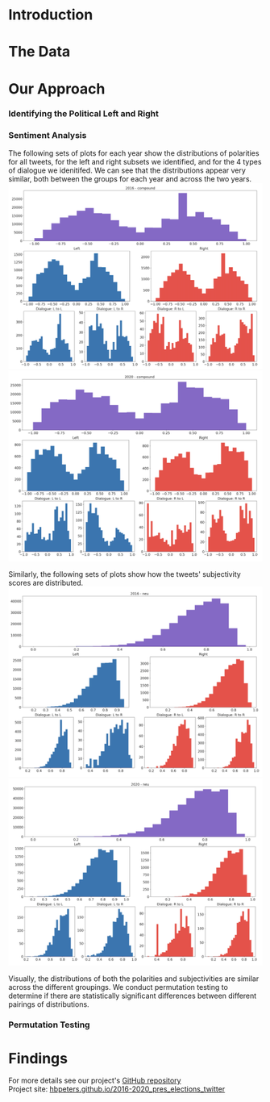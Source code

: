# Introduction

# The Data

# Our Approach
### Identifying the Political Left and Right

### Sentiment Analysis
The following sets of plots for each year show the distributions of polarities for all tweets, for the left and right subsets we identified, and for the 4 types of dialogue we idenitifed. We can see that the distributions appear very similar, both between the groups for each year and across the two years. 
![2016 polarity](2016_compound_dists.png)
![2020 polarity](2020_compound_dists.png)

Similarly, the following sets of plots show how the tweets' subjectivity scores are distributed.
![2016 subjectivity](2016_neu_dists.png)
![2020 subjectivity](2020_neu_dists.png)

Visually, the distributions of both the polarities and subjectivities are similar across the different groupings. We conduct permutation testing to determine if there are statistically significant differences between different pairings of distributions.

### Permutation Testing

# Findings


For more details see our project's [GitHub repository](https://github.com/hbpeters/2016-2020_elections_on_twitter)   
Project site: [hbpeters.github.io/2016-2020_pres_elections_twitter](https://hbpeters.github.io/2016-2020_pres_elections_twitter)
